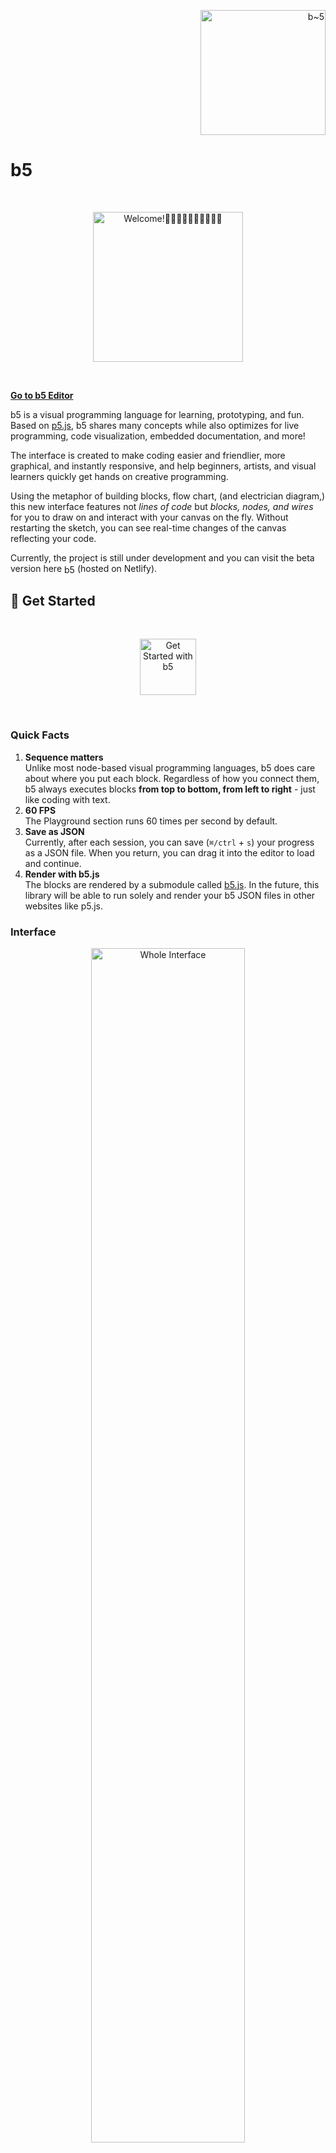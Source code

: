 <p align="right">
  <a href="https://b5-editor.netlify.app" rel="noopener noreferrer" target="_blank">
    <img alt="b~5" src="src/img/logo/logo-3.svg" width="200" />
  </a>
</p>

# b5

<br />
<p align="center">
    <img alt="Welcome!👋🏿👋🏽👋🏼👋🏾👋🏻" src="media/blocks/welcome.png" width="240" />
</p>
<br />

[**Go to b5 Editor**](https://b5-editor.netlify.app)

b5 is a visual programming language for learning, prototyping, and fun. Based on [p5.js](https://p5js.org/), b5 shares many concepts while also optimizes for live programming, code visualization, embedded documentation, and more!

The interface is created to make coding easier and friendlier, more graphical, and instantly responsive, and help beginners, artists, and visual learners quickly get hands on creative programming.

Using the metaphor of building blocks, flow chart, (and electrician diagram,) this new interface features not _lines of code_ but _blocks, nodes, and wires_ for you to draw on and interact with your canvas on the fly. Without restarting the sketch, you can see real-time changes of the canvas reflecting your code.

Currently, the project is still under development and you can visit the beta version here <a href="https://b5-editor.netlify.app" rel="noopener noreferrer" target="_blank"><img alt="b5 Editor" src="src/img/logo/ico.svg" width="17" align="center" /></a> (hosted on Netlify).

## 🌱 Get Started

<br />
<p align="center">
  <img alt="Get Started with b5" src="media/book.png" width="90" />
</p>
<br />

### Quick Facts

1. **Sequence matters**<br />Unlike most node-based visual programming languages, b5 does care about where you put each block. Regardless of how you connect them, b5 always executes blocks **from top to bottom, from left to right** - just like coding with text.
2. **60 FPS**<br />The Playground section runs 60 times per second by default.
3. **Save as JSON**<br />Currently, after each session, you can save (`⌘/ctrl` + `s`) your progress as a JSON file. When you return, you can drag it into the editor to load and continue.
4. **Render with b5.js**<br />The blocks are rendered by a submodule called [b5.js](https://github.com/peilingjiang/b5.js). In the future, this library will be able to run solely and render your b5 JSON files in other websites like p5.js.

### Interface

<p align="center">
  <img alt="Whole Interface" src="media/demo.png" width="70%" />
</p>

![Interface Deconstruction](media/interface.jpg)

#### Editor

The programming environment where you can "code" on the fly, consists of two parts: **Factory** and **Playground**:

- **Playground**: Just like p5's **draw** function, runs from top to bottom for 60 times per second by default.
- **Factory**: Instead of only using predefined blocks, you can design and construct your own variables, functions, or objects (not available yet) here.

  <img alt="variable" src="media/variable.svg" width="81px" style="align: center; display: inline" /><br />
  Like p5's **setup** function, the definitions will run for only once before Playground starts running. Any change made to this section will re-initiate the running sketch.<br />

  <img alt="function" src="media/function.svg" width="81px" style="align: center; display: inline" /><br />
  The definitions will not be executed until you put the block into the Playground code canvas.<br />

  <img alt="object" src="media/object.svg" width="81px" style="align: center; display: inline" /><br />
  _Still work-in-progress_.<br />

  b5 will render a preview of your customized block for you on the right of each section, you may also rename it. To add the customized blocks into the Playground, you can directly drag the preview block from Factory to it, or you can add them as normal ones using block search.

  <p align="center">
    <img alt="Block Search" src="media/block-preview.png" width="50%" />
  </p>
  <br />

- **Block Search**: To add new blocks, you can use search - double click at any empty block room that you want to add a block to, and search for name, type, or description of that block.

  <p align="center">
    <img alt="Block Search" src="media/search.png" width="70%" />
  </p>

#### Viewer

The live preview of your sketch, where you can Pause/Start, Refresh, or Capture your canvas. You can also minimize the viewer to the corner.

#### Navigation

**Left click (and hold)** to select/drag blocks, select/add wires, etc. Double click at code canvas to open block search.<br />
**Right click and hold** to navigate around the code canvas.<br />
**Scroll** to zoom in or out the code canvas. Hold the `shift` or `command/ctrl` key to scroll horizontally or vertically.

### Syntax

The code is based on blocks, nodes, and wires, representing functionality, input/output, and connection respectively.

<p align="center">
  <img alt="Whole Interface" src="media/components.png" width="70%" />
</p>

Data flow from top (outputs) to bottom (inputs) via wires between blocks. One output can feed data to different inputs, while one input can only have one data source.

#### Effect Block

In p5.js, we have some functions that can set the styles or matrix for the following geometries, like `fill()`, `stroke()`, or `scale()`. Here, b5 shares the same concept and when you click on the effect block, you'll also be able to see the affected range of it.

### Documentation

The interface has the whole documentation embedded for reference. Simply hover the cursor onto blocks, nodes, or input boxes to get the explanation.

<p align="center">
  <img alt="Documentation" src="media/documentation.jpg" width="70%" />
</p>

#### Examples

You can load ⭐ random example files with detailed comments from the _Files_ icon at the top left corner of editor. You are also encouraged to share your projects to be added into the list!

## 🧑‍💻 Development

This is still an early stage work-in-progress project with tons of features and bugs to expect, and all kinds of contributions - suggestions, discussions, bug report and fix, new blocks and features, UI improvement... - are more than welcome! 💜

You can report the problems, or start a new discussion with the link (at top left corner) in editor, or [here](https://github.com/peilingjiang/b5/issues/new).

### Setup

To clone the project to local for development, please follow the steps below: (Remember to **clone the submodules** as b5.js is currently used as a submodule instead of of package for the script rendering!)

```
git clone --recurse-submodules https://github.com/peilingjiang/b5.git
npm install
```

To start developing, please open **two** terminal windows both looking at the root of this project folder and run the following two commands in each of them:

```
npm run css
```

```
npm start
```

The first one helps listen to changes of CSS files and optimize them, and the second one starts the development React build that will listen to any changes you make to lively reflect them in your page. It should automatically open a page from your default browser, but you can always go to `localhost:3000` as it's running.

### Commit

You don't need to do anything before creating a pull request - the code will be formatted upon commit and the production build will be built in server before hosting.

### To-dos

#### b5 Core

- [ ] Cover most of original p5.js functionalities
  - [ ] Bring videos, images, sounds into the canvas
  - [ ] _log_ block that can log the input value inside the block instead of into console
- [ ] _b5Iterate_ object: to stream multiple data from one block to another with one wire
- [ ] Error system: reusable type checking function; blocks, nodes, and wires turn red and shout to you when unintended input received
- [ ] Output _shape_ objects for drawing blocks: for you to get center, points, etc.
- [ ] Create your own "object" - what, why, and how?
- [ ] Bring in more libraries, create for full work flow for current Posenet library
- [ ] Use more efficient renderer, like native HTML canvas or q5.js

#### Interface

- [ ] Preferences
- [ ] Quick guide of basic uses
- [ ] Share the file, section blocks, etc.
- [ ] Create quick preview version of code canvas to embed into websites
- [ ] Multi-language support to make it language independent for programming
- [ ] Select multiple blocks and drag, delete, etc. the collection
- [ ] `⌘/ctrl` + `z`
- [ ] `⌘/ctrl` + `c` and `v`
- [ ] Open viewer in a separate tab
- [ ] Accessibility

### Status

[![Build Status](https://travis-ci.com/peilingjiang/b5.svg?branch=master)](https://travis-ci.com/peilingjiang/b5)
[![Netlify Status](https://api.netlify.com/api/v1/badges/d043b1d3-5e60-474a-9a34-a929fba58375/deploy-status)](https://app.netlify.com/sites/b5-editor/deploys)

## References and Notes

1. [p5.js](https://github.com/processing/p5.js)
2. [Learnable Programming](http://worrydream.com/LearnableProgramming/) by Bret Victor
3. Awesome [visual programming languages](https://github.com/terkelg/awesome-creative-coding#visual-programming-languages) for creative coding
